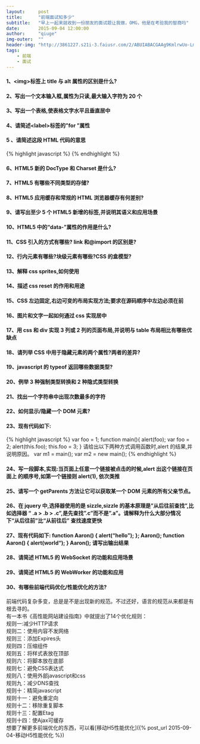 ```yaml
---
layout:     post
title:      "前端面试知多少"
subtitle:   "早上一起来就收到一份朋友的面试题让我做，OMG，他是在考验我的智商吗"
date:       2015-09-04 12:00:00
author:     "qiuge"
img-outer:  ""
header-img: "http://3861227.s21i-3.faiusr.com/2/ABUIABACGAAg9KmlrwUo-LmRrwIw6Ac49AM.jpg"
tags:
    - 前端
    - 面试
---
```


<h4>1、&lt;img&gt;标签上 title 与 alt 属性的区别是什么?</h4>

<h4>2、写出一个文本输入框,属性为只读,最大输入字符为 20 个</h4>

<h4>3、写出一个表格,使表格文字水平且垂直居中</h4>

<h4>4、请简述&lt;label&gt;标签的”for ”属性</h4>

<h4>5 、请简述这段 HTML 代码的意思 </h4>
{% highlight javascript %}
<meta name="viewport" content="width=device-width, initial-scale=1, minimum-scale=1, maximum-scale=1, user-scalable=no" /> 
{% endhighlight %}

<h4>6、HTML5 新的 DocType 和 Charset 是什么?</h4>
<h4>7、HTML5 有哪些不同类型的存储?</h4>
<h4>8、HTML5 应用缓存和常规的 HTML 浏览器缓存有何差别?</h4>
<h4>9、请写出至少 5 个 HTML5 新增的标签,并说明其语义和应用场景</h4>
<h4>10、HTML5 中的“data-”属性的作用是什么?</h4>
<h4>11、CSS 引入的方式有哪些? link 和@import 的区别是?</h4>
<h4>12、行内元素有哪些?块级元素有哪些?CSS 的盒模型?</h4>
<h4>13、解释 css sprites,如何使用</h4>
<h4>14、描述 css reset 的作用和用途</h4>
<h4>15、CSS 左边固定,右边可变的布局实现方法;要求在源码顺序中左边必须在前</h4>
<h4>16、图片和文字一起如何通过 css 实现居中</h4>
<h4>17、用 css 和 div 实现 3 列或 2 列的页面布局,并说明与 table 布局相比有哪些优缺点</h4>
<h4>18、请列举 CSS 中用于隐藏元素的两个属性?两者的差异?</h4>
<h4>19、javascript 的 typeof 返回哪些数据类型?</h4>
<h4>20、例举 3 种强制类型转换和 2 种隐式类型转换</h4>
<h4>21、找出一个字符串中出现次数最多的字符</h4>
<h4>22、如何显示/隐藏一个 DOM 元素?</h4>
<h4>23、现有代码如下: </h4>

{% highlight javascript %}
var foo = 1;
function main(){ 
  alert(foo);
  var foo = 2; 
  alert(this.foo);
  this.foo = 3;
}
请给出以下两种方式调用函数时,alert 的结果,并说明原因。 
var m1 = main();
var m2 = new main();
{% endhighlight %}

<h4>24、写一段脚本,实现:当页面上任意一个链接被点击的时候,alert 出这个链接在页面上 的顺序号,如第一个链接则 alert(1), 依次类推</h4>
<h4>25、请写一个 getParents 方法让它可以获取某一个 DOM 元素的所有父亲节点。</h4>
<h4>26、在 jquery 中,选择器使用的是 sizzle,sizzle 的基本原理是”从后往前查找”,比如选择器 “ .a > .b > .c”,是先查找”.c”而不是”.a”。请解释为什么大部分情况下“从后往前”比“从前往后” 查找速度更快</h4>
<h4>27、现有代码如下: 
function Aaron() {
  alert(“hello”); 
};
Aaron();
function Aaron() {
  alert(world“); 
}
Aaron();
请写出输出结果</h4>
<h4>28、请简述 HTML5 的 WebSocket 的功能和应用场景</h4>
<h4>29、请简述 HTML5 的 WebWorker 的功能和应用</h4>
<h4>30、有哪些前端代码优化/性能优化的方法?</h4>
<p>
  前端代码复杂多变，总是是不是出现新的规范。不过还好，语言的规范从来都是有根去寻的。<br/>
  有一本书《高性能网站建设指南》中就提出了14个优化规则：<br/>
  规则一:减少HTTP请求<br/>
  规则二：使用内容不发网络<br/>
  规则三：添加Expires头<br/>
  规则四：压缩组件<br/>
  规则五：将样式表放在顶部<br/>
  规则六：将脚本放在底部<br/>
  规则七：避免CSS表达式<br/>
  规则八：使用外部javascript和css<br/>
  规则九：减少DNS查找<br/>
  规则十：精简javascript<br/>
  规则十一：避免重定向<br/>
  规则十二：移除重复脚本<br/>
  规则十三：配置Etag<br/>
  规则十四：使Ajax可缓存<br/>
  想要了解更多前端优化的东西，可以看[移动H5性能优化]({% post_url 2015-09-04-移动H5性能优化 %})
</p>



